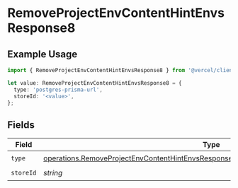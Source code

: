 # RemoveProjectEnvContentHintEnvsResponse8

## Example Usage

```typescript
import { RemoveProjectEnvContentHintEnvsResponse8 } from '@vercel/client/models/operations';

let value: RemoveProjectEnvContentHintEnvsResponse8 = {
  type: 'postgres-prisma-url',
  storeId: '<value>',
};
```

## Fields

| Field     | Type                                                                                                                                                                                             | Required           | Description |
| --------- | ------------------------------------------------------------------------------------------------------------------------------------------------------------------------------------------------ | ------------------ | ----------- |
| `type`    | [operations.RemoveProjectEnvContentHintEnvsResponse200ApplicationJSONResponseBody38Type](../../models/operations/removeprojectenvcontenthintenvsresponse200applicationjsonresponsebody38type.md) | :heavy_check_mark: | N/A         |
| `storeId` | _string_                                                                                                                                                                                         | :heavy_check_mark: | N/A         |
